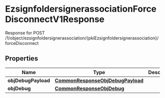

# EzsignfoldersignerassociationForceDisconnectV1Response

Response for POST /1/object/ezsignfoldersignerassociation/{pkiEzsignfoldersignerassociation}/forceDisconnect

## Properties

| Name | Type | Description | Notes |
|------------ | ------------- | ------------- | -------------|
|**objDebugPayload** | [**CommonResponseObjDebugPayload**](CommonResponseObjDebugPayload.md) |  |  |
|**objDebug** | [**CommonResponseObjDebug**](CommonResponseObjDebug.md) |  |  [optional] |



